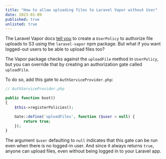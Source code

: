 ```yaml
---
title: "How to allow uploading files to Laravel Vapor without User"
date: 2023-01-09
published: true
unlisted: true
---
```


The Laravel Vapor docs [tell you](https://docs.vapor.build/1.0/resources/storage.html#authorization) to create a `UserPolicy` to authorize file uploads to S3 using the `laravel-vapor` npm package. But what if you want logged-out users to be able to upload files too?

The Vapor package checks against the `uploadFile` method in `UserPolicy`, but you can override that by creating an authorization gate called `uploadFile`.

To do so, add this gate to `AuthServiceProvider.php`:

```php
// AuthServiceProvider.php

public function boot()
{
	$this->registerPolicies();

	Gate::define('uploadFiles', function ($user = null) {
		return true;
	});
}
```

The argument `$user` defaulting to `null` indicates that this gate can be run even when there is no logged-in user. And since it always returns `true`, anyone can upload files, even without being logged in to your Laravel app.

